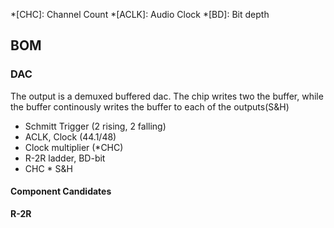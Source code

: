 *[CHC]: Channel Count
*[ACLK]: Audio Clock
*[BD]: Bit depth


## BOM

### DAC
The output is a demuxed buffered dac. The chip writes two the buffer, while the buffer continously writes the buffer to each of the outputs(S&H)
- Schmitt Trigger (2 rising, 2 falling)
- ACLK, Clock (44.1/48)
- Clock multiplier (*CHC)
- R-2R ladder, BD-bit
- CHC * S&H

#### Component Candidates

**R-2R**
